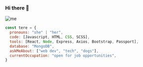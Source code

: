 ### Hi there 👋 

![me](https://user-images.githubusercontent.com/67802072/104941812-d73c3f80-59b3-11eb-91f4-db88d8b61e94.png)

```js
const tere = {
  pronouns: "she" | "her",
  code: [Javascript, HTML, CSS, SCSS],
  tools: [React, Node, Express, Axios, Bootstrap, Passport],
  database: "MongoDB",
  askMeAbout: ["web dev", "tech", "dogs"],
  currentOccupation: "open for job opportunities",
}
```
<!--
**mttorrente/mttorrente** is a ✨ _special_ ✨ repository because its `README.md` (this file) appears on your GitHub profile.

Here are some ideas to get you started:

- 🔭 I’m currently working on ...
- 🌱 I’m currently learning ...
- 👯 I’m looking to collaborate on ...
- 🤔 I’m looking for help with ...
- 💬 Ask me about ...
- 📫 How to reach me: ...
- 😄 Pronouns: ...
- ⚡ Fun fact: ...
-->
